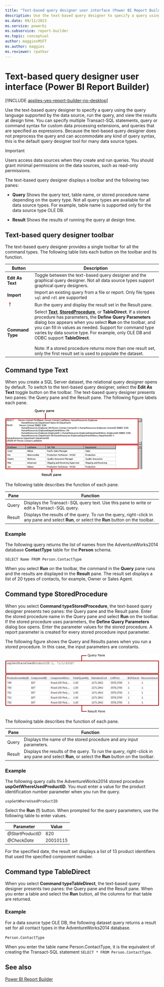 ```yaml
---
title: "Text-based query designer user interface (Power BI Report Builder)"
description: Use the text-based query designer to specify a query using the query language supported by the data source, run the query, and view the results at design time. 
ms.date: 09/11/2023
ms.service: powerbi
ms.subservice: report-builder
ms.topic: conceptual
author: maggiesMSFT
ms.author: maggies
ms.reviewer: rpatkar
---
```

# Text-based query designer user interface (Power BI Report Builder)

[!INCLUDE [applies-yes-report-builder-no-desktop](../../includes/applies-yes-report-builder-no-desktop.md)]

  Use the text-based query designer to specify a query using the query language supported by the data source, run the query, and view the results at design time. You can specify multiple Transact-SQL statements, query or command syntax for custom data processing extensions, and queries that are specified as expressions. Because the text-based query designer does not preprocess the query and can accommodate any kind of query syntax, this is the default query designer tool for many data source types.  
  
> [!IMPORTANT]  
> Users access data sources when they create and run queries. You should grant minimal permissions on the data sources, such as read-only permissions.  
  
 The text-based query designer displays a toolbar and the following two panes:  
  
- **Query** Shows the query text, table name, or stored procedure name depending on the query type. Not all query types are available for all data source types. For example, table name is supported only for the data source type OLE DB.  
  
- **Result** Shows the results of running the query at design time.  
  
## Text-based query designer toolbar  
 The text-based query designer provides a single toolbar for all the command types. The following table lists each button on the toolbar and its function.  
  
|Button|Description|  
|------------|-----------------|  
|**Edit As Text**|Toggle between the text-based query designer and the graphical query designer. Not all data source types support graphical query designers.|  
|**Import**|Import an existing query from a file or report. Only file types `sql` and `rdl` are supported|  
|![Screenshot of Run the query icon.](../media/report-builder-data/run-query-icon.gif "Run the query.")|Run the query and display the result set in the Result pane.|  
|**Command Type**|Select **[Text](#command-type-text)**, **[StoredProcedure](#command-type-storedprocedure)**, or **TableDirect**. If a stored procedure has parameters, the **Define Query Parameters** dialog box appears when you select **Run** on the toolbar, and you can fill in values as needed. Support for command type varies by data source type. For example, only OLE DB and ODBC support **TableDirect**.<br /><br /> Note: If a stored procedure returns more than one result set, only the first result set is used to populate the dataset.|  
  
## Command type Text

 When you create a SQL Server dataset, the relational query designer opens by default. To switch to the text-based query designer, select the **Edit As Text** toggle button on the toolbar. The text-based query designer presents two panes: the Query pane and the Result pane. The following figure labels each pane.  
  
 ![Diagram of generic query designer, for relational data query.](../media/report-builder-data/query-pane-result-pane.gif)  
  
 The following table describes the function of each pane.  
  
|Pane|Function|  
|----------|--------------|  
|Query|Displays the Transact-SQL query text. Use this pane to write or edit a Transact-SQL query.|  
|Result|Displays the results of the query. To run the query, right-click in any pane and select **Run**, or select the **Run** button on the toolbar.|  
  
### Example

 The following query returns the list of names from the  AdventureWorks2014 database **ContactType** table for the **Person** schema.  
  
```  
SELECT Name FROM Person.ContactType  
```  
  
 When you select **Run** on the toolbar, the command in the **Query** pane runs and the results are displayed in the **Result** pane. The result set displays a list of 20 types of contacts, for example, Owner or Sales Agent.  
  
## Command type StoredProcedure

 When you select **Command typeStoredProcedure**, the text-based query designer presents two panes: the Query pane and the Result pane. Enter the stored procedure name in the Query pane and select **Run** on the toolbar. If the stored procedure uses parameters, the **Define Query Parameters** dialog box opens. Enter the parameter values for the stored procedure. A report parameter is created for every stored procedure input parameter.  
  
 The following figure shows the Query and Results panes when you run a stored procedure. In this case, the input parameters are constants.  
  
 ![Stored procedure in text-based query designer.](../media/report-builder-data/text-based-query-designer.gif "Stored procedure in text-based query designer")  
  
 The following table describes the function of each pane.  
  
|Pane|Function|  
|----------|--------------|  
|Query|Displays the name of the stored procedure and any input parameters.|  
|Result|Displays the results of the query. To run the query, right-click in any pane and select **Run**, or select the **Run** button on the toolbar.|  
  
### Example

 The following query calls the AdventureWorks2014 stored procedure **uspGetWhereUsedProductID**. You must enter a value for the product identification number parameter when you run the query.  
  
```  
uspGetWhereUsedProductID  
```  
  
 Select the **Run** (**!**) button. When prompted for the query parameters, use the following table to enter values.  
  
|Parameter|Value|  
|-|-|  
|*\@StartProductID*|820|  
|*\@CheckDate*|20010115|  
  
 For the specified date, the result set displays a list of 13 product identifiers that used the specified component number.  
  
## Command type TableDirect

 When you select **Command typeTableDirect**, the text-based query designer presents two panes: the Query pane and the Result pane. When you enter a table and select the **Run** button, all the columns for that table are returned.  
  
### Example

 For a data source type OLE DB, the following dataset query returns a result set for all contact types in the AdventureWorks2014 database.  
  
 `Person.ContactType`  
  
 When you enter the table name Person.ContactType, it is the equivalent of creating the Transact-SQL statement `SELECT * FROM Person.ContactType`.  
  
## See also

 [Power BI Report Builder](../report-builder-power-bi.md)  
